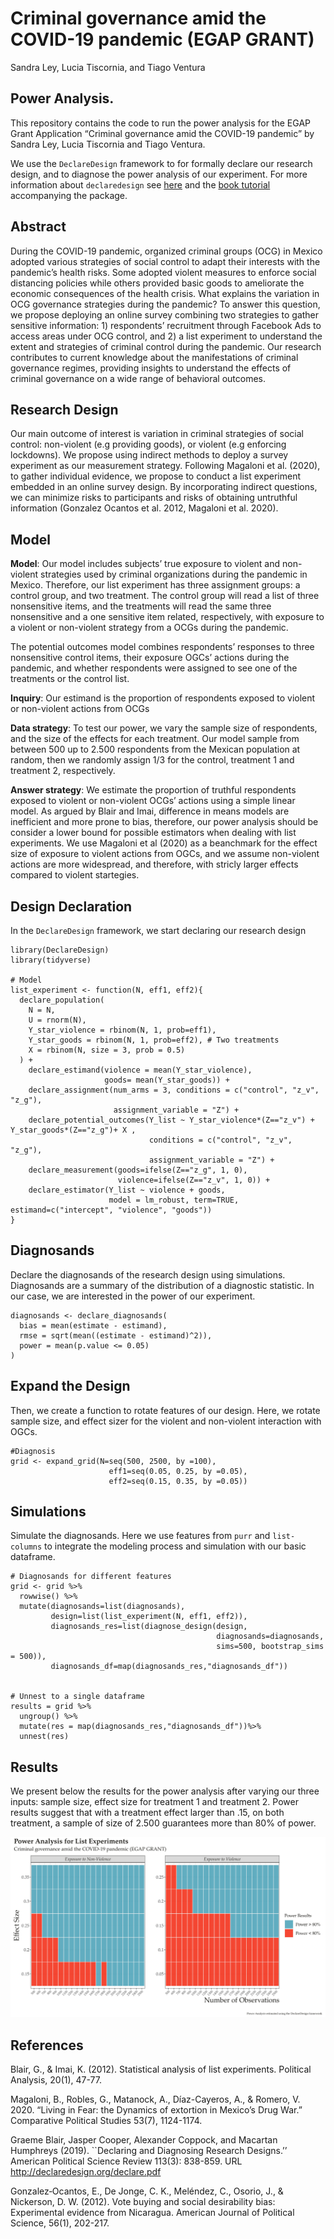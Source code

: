 Criminal governance amid the COVID-19 pandemic (EGAP GRANT)
================
Sandra Ley, Lucia Tiscornia, and Tiago Ventura

Power Analysis.
---------------

This repository contains the code to run the power analysis for the EGAP
Grant Application “Criminal governance amid the COVID-19 pandemic” by
Sandra Ley, Lucia Tiscornia and Tiago Ventura.

We use the `DeclareDesign` framework to for formally declare our
research design, and to diagnose the power analysis of our experiment.
For more information about `declaredesign` see
[here](https://declaredesign.org/) and the [book
tutorial](https://book.declaredesign.org/index.html) accompanying the
package.

Abstract
--------

During the COVID-19 pandemic, organized criminal groups (OCG) in Mexico
adopted various strategies of social control to adapt their interests
with the pandemic’s health risks. Some adopted violent measures to
enforce social distancing policies while others provided basic goods to
ameliorate the economic consequences of the health crisis. What explains
the variation in OCG governance strategies during the pandemic? To
answer this question, we propose deploying an online survey combining
two strategies to gather sensitive information: 1) respondents’
recruitment through Facebook Ads to access areas under OCG control, and
2) a list experiment to understand the extent and strategies of criminal
control during the pandemic. Our research contributes to current
knowledge about the manifestations of criminal governance regimes,
providing insights to understand the effects of criminal governance on a
wide range of behavioral outcomes.

Research Design
---------------

Our main outcome of interest is variation in criminal strategies of
social control: non-violent (e.g providing goods), or violent (e.g
enforcing lockdowns). We propose using indirect methods to deploy a
survey experiment as our measurement strategy. Following Magaloni et
al. (2020), to gather individual evidence, we propose to conduct a list
experiment embedded in an online survey design. By incorporating
indirect questions, we can minimize risks to participants and risks of
obtaining untruthful information (Gonzalez Ocantos et al. 2012, Magaloni
et al. 2020).

Model
-----

**Model**: Our model includes subjects’ true exposure to violent and
non-violent strategies used by criminal organizations during the
pandemic in Mexico. Therefore, our list experiment has three assignment
groups: a control group, and two treatment. The control group will read
a list of three nonsensitive items, and the treatments will read the
same three nonsensitive and a one sensitive item related, respectively,
with exposure to a violent or non-violent strategy from a OCGs during
the pandemic.

The potential outcomes model combines respondents’ responses to three
nonsensitive control items, their exposure OGCs’ actions during the
pandemic, and whether respondents were assigned to see one of the
treatments or the control list.

**Inquiry**: Our estimand is the proportion of respondents exposed to
violent or non-violent actions from OCGs

**Data strategy**: To test our power, we vary the sample size of
respondents, and the size of the effects for each treatment. Our model
sample from between 500 up to 2.500 respondents from the Mexican
population at random, then we randomly assign 1/3 for the control,
treatment 1 and treatment 2, respectively.

**Answer strategy**: We estimate the proportion of truthful respondents
exposed to violent or non-violent OCGs’ actions using a simple linear
model. As argued by Blair and Imai, difference in means models are
inefficient and more prone to bias, therefore, our power analysis should
be consider a lower bound for possible estimators when dealing with list
experiments. We use Magaloni et al (2020) as a beanchmark for the effect
size of exposure to violent actions from OGCs, and we assume non-violent
actions are more widespread, and therefore, with stricly larger effects
compared to violent startegies.

Design Declaration
------------------

In the `DeclareDesign` framework, we start declaring our research design

    library(DeclareDesign)
    library(tidyverse)

    # Model
    list_experiment <- function(N, eff1, eff2){
      declare_population(
        N = N,
        U = rnorm(N),
        Y_star_violence = rbinom(N, 1, prob=eff1),
        Y_star_goods = rbinom(N, 1, prob=eff2), # Two treatments
        X = rbinom(N, size = 3, prob = 0.5)
      ) +
        declare_estimand(violence = mean(Y_star_violence),
                         goods= mean(Y_star_goods)) +
        declare_assignment(num_arms = 3, conditions = c("control", "z_v", "z_g"),
                           assignment_variable = "Z") +
        declare_potential_outcomes(Y_list ~ Y_star_violence*(Z=="z_v") + Y_star_goods*(Z=="z_g")+ X ,
                                   conditions = c("control", "z_v", "z_g"),
                                   assignment_variable = "Z") +
        declare_measurement(goods=ifelse(Z=="z_g", 1, 0),
                            violence=ifelse(Z=="z_v", 1, 0)) +
        declare_estimator(Y_list ~ violence + goods,
                          model = lm_robust, term=TRUE, estimand=c("intercept", "violence", "goods"))
    }

Diagnosands
-----------

Declare the diagnosands of the research design using simulations.
Diagnosands are a summary of the distribution of a diagnostic statistic.
In our case, we are interested in the power of our experiment.

    diagnosands <- declare_diagnosands(
      bias = mean(estimate - estimand),
      rmse = sqrt(mean((estimate - estimand)^2)),
      power = mean(p.value <= 0.05)
    )

Expand the Design
-----------------

Then, we create a function to rotate features of our design. Here, we
rotate sample size, and effect sizer for the violent and non-violent
interaction with OGCs.

    #Diagnosis
    grid <- expand_grid(N=seq(500, 2500, by =100),
                          eff1=seq(0.05, 0.25, by =0.05),
                          eff2=seq(0.15, 0.35, by =0.05))

Simulations
-----------

Simulate the diagnosands. Here we use features from `purr` and
`list-columns` to integrate the modeling process and simulation with our
basic dataframe.

    # Diagnosands for different features
    grid <- grid %>%
      rowwise() %>%
      mutate(diagnosands=list(diagnosands),
             design=list(list_experiment(N, eff1, eff2)),
             diagnosands_res=list(diagnose_design(design,
                                                  diagnosands=diagnosands,
                                                  sims=500, bootstrap_sims = 500)),
             diagnosands_df=map(diagnosands_res,"diagnosands_df")) 


    # Unnest to a single dataframe
    results = grid %>%
      ungroup() %>%
      mutate(res = map(diagnosands_res,"diagnosands_df"))%>%
      unnest(res)

Results
-------

We present below the results for the power analysis after varying our
three inputs: sample size, effect size for treatment 1 and treatment 2.
Power results suggest that with a treatment effect larger than .15, on
both treatment, a sample of size of 2.500 guarantees more than 80% of
power.

![](power_analysis.png)

References
----------

Blair, G., & Imai, K. (2012). Statistical analysis of list experiments.
Political Analysis, 20(1), 47-77.

Magaloni, B., Robles, G., Matanock, A., Díaz-Cayeros, A., & Romero, V.
2020. “Living in Fear: the Dynamics of extortion in Mexico’s Drug War.”
Comparative Political Studies 53(7), 1124-1174.

Graeme Blair, Jasper Cooper, Alexander Coppock, and Macartan Humphreys
(2019). \`\`Declaring and Diagnosing Research Designs.’’ American
Political Science Review 113(3): 838-859. URL
<a href="http://declaredesign.org/declare.pdf" class="uri">http://declaredesign.org/declare.pdf</a>

Gonzalez‐Ocantos, E., De Jonge, C. K., Meléndez, C., Osorio, J., &
Nickerson, D. W. (2012). Vote buying and social desirability bias:
Experimental evidence from Nicaragua. American Journal of Political
Science, 56(1), 202-217.
